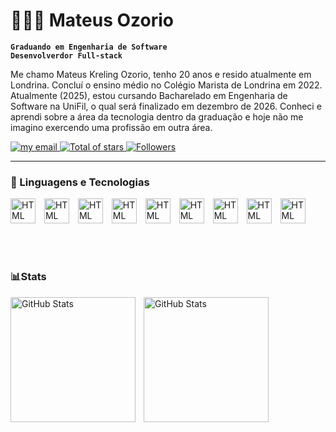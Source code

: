 # 👨🏻‍💻 Mateus Ozorio

**`Graduando em Engenharia de Software`**
<br>
**`Desenvolverdor Full-stack`**

Me chamo Mateus Kreling Ozorio, tenho 20 anos e resido atualmente em Londrina. Concluí o ensino médio no Colégio Marista de Londrina em 2022. Atualmente (2025), estou cursando Bacharelado em Engenharia de Software na UniFil, o qual será finalizado em dezembro de 2026. Conheci e aprendi sobre a área da tecnologia dentro da graduação e hoje não me imagino exercendo uma profissão em outra área.

<p align="left">
    <a href="mailto:mateuskozorio@gmail.com?subject=Contato via GitHub&body=Olá, vi seu perfil no GitHub e gostaria de conversar sobre...">
        <img 
            alt="my email" 
            title="Send me a message!" 
            src="https://custom-icon-badges.demolab.com/badge/Mail-E61B23.svg?logo=mail&logoColor=white&style=for-the-badge&labelColor=CE4630"
        />
    </a>
    <a href="https://github.com/mateusozorioo?tab=repositories&sort=stargazers">
        <img 
            alt="Total of stars" 
            title="Total of GitHub stars" 
            src="https://custom-icon-badges.demolab.com/github/stars/mateusozorioo?color=55960c&style=for-the-badge&labelColor=488207&logo=star&label=stars"
        />
    </a>
    <a href="https://github.com/mateusozorioo?tab=followers">
        <img 
            alt="Followers" 
            title="Follow me on GitHub" 
            src="https://custom-icon-badges.demolab.com/github/followers/mateusozorioo?color=236ad3&labelColor=1155ba&style=for-the-badge&logo=github&label=Followers&logoColor=white"
        />
    </a>
</p>

---

### 🤖 Linguagens e Tecnologias

<img 
    allign="left"
    alt="HTML"
    title="HTML"
    width="40px"
    style="padding-right: 10px"
    src="https://cdn.jsdelivr.net/gh/devicons/devicon@latest/icons/html5/html5-original-wordmark.svg" 
/>
<img 
    allign="left"
    alt="HTML"
    title="HTML"
    width="40px"
    style="padding-right: 10px"
    src="https://cdn.jsdelivr.net/gh/devicons/devicon@latest/icons/css3/css3-original-wordmark.svg" 
/>
<img 
    allign="left"
    alt="HTML"
    title="HTML"
    width="40px"
    style="padding-right: 10px"
    src="https://cdn.jsdelivr.net/gh/devicons/devicon@latest/icons/javascript/javascript-original.svg" 
/>
<img 
    allign="left"
    alt="HTML"
    title="HTML"
    width="40px"
    style="padding-right: 10px"
    src="https://cdn.jsdelivr.net/gh/devicons/devicon@latest/icons/bootstrap/bootstrap-original.svg" 
/>
<img 
    allign="left"
    alt="HTML"
    title="HTML"
    width="40px"
    style="padding-right: 10px"
    src="https://cdn.jsdelivr.net/gh/devicons/devicon@latest/icons/php/php-original.svg" 
/>
<img 
    allign="left"
    alt="HTML"
    title="HTML"
    width="40px"
    style="padding-right: 10px"
    src="https://cdn.jsdelivr.net/gh/devicons/devicon@latest/icons/python/python-original.svg" 
/>
<img 
    allign="left"
    alt="HTML"
    title="HTML"
    width="40px"
    style="padding-right: 10px"
    src="https://cdn.jsdelivr.net/gh/devicons/devicon@latest/icons/laravel/laravel-original.svg" 
/>
<img 
    allign="left"
    alt="HTML"
    title="HTML"
    width="40px"
    style="padding-right: 10px"
    src="https://cdn.jsdelivr.net/gh/devicons/devicon@latest/icons/selenium/selenium-original.svg" 
/>
<img 
    allign="left"
    alt="HTML"
    title="HTML"
    width="40px"
    style="padding-right: 10px"
    src="https://cdn.jsdelivr.net/gh/devicons/devicon@latest/icons/mysql/mysql-plain-wordmark.svg" 
/>

<br>
<br>

### 📊Stats

<p>
    <img 
        align="left" 
        alt="GitHub Stats" 
        height="200" 
        style="padding-right: 10px;" 
        src="https://github-readme-stats.vercel.app/api?username=mateusozorioo&show_icons=true&theme=tokyonight" 
    />
    <img 
        align="left" 
        alt="GitHub Stats" 
        height="200" 
        src="https://github-readme-stats.vercel.app/api/top-langs/?username=mateusozorioo&size_weight=0&count_weight=1&theme=tokyonight&layout=compact&custom_title=Tecnologies&langs_count=9"
    />

</p>
